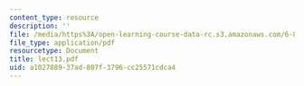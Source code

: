 ```yaml
---
content_type: resource
description: ''
file: /media/https%3A/open-learning-course-data-rc.s3.amazonaws.com/6-896-theory-of-parallel-hardware-sma-5511-spring-2004/a102788937ad807f3796cc25571cdca4_lect13.pdf
file_type: application/pdf
resourcetype: Document
title: lect13.pdf
uid: a1027889-37ad-807f-3796-cc25571cdca4
---
```


